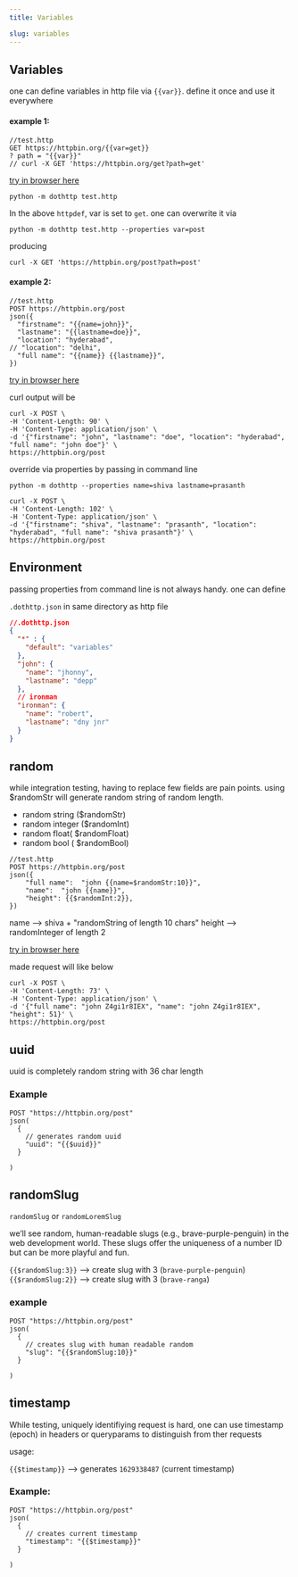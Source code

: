 ```yaml
---
title: Variables

slug: variables
---
```


## Variables

one can define variables in http file via `{{var}}`. define it once and use it everywhere

#### example 1:

```shell
//test.http
GET https://httpbin.org/{{var=get}}
? path = "{{var}}"
// curl -X GET 'https://httpbin.org/get?path=get'
```


[try in browser here](https://cedric05.github.io/dothttp-playground/#eJzT1y9JLS7RyygpKeBydw1RADGKrfT1QXRSZp5eflG6fnV1WWKRbXpqSW0tl71CQWJJhoKtghJYtLZWiUtfXyG5tChHQTdCAWSCOjYjgJrtQRpBpqgDABPjJ6k=)

`python -m dothttp test.http`

In the above `httpdef`, var is set to `get`. one can overwrite it via

`python -m dothttp test.http --properties var=post`

producing

`curl -X GET 'https://httpbin.org/post?path=post'`

#### example 2:

```http
//test.http
POST https://httpbin.org/post
json({
  "firstname": "{{name=john}}",
  "lastname": "{{lastname=doe}}",
  "location": "hyderabad",
// "location": "delhi",
  "full name": "{{name}} {{lastname}}",
})
```


[try in browser here](https://cedric05.github.io/dothttp-playground/#eJxVjc0KwjAQhO95iiUnBeneC30GBX2B1GxNSsyWZD1IyLtrFH96mhm+2VlEoSydE1nUYX88QXO5R2w6+thxuuDCWdScOW6KAtCTT1miuZLuQZfS3DCzi7XqXePB/ONPGizTt8FnI55ja7i7pWRGY58Icc0sBeffJ9MtBFg/rRV+86/pun0Aa2RE1A==)

curl output will be

```shell
curl -X POST \
-H 'Content-Length: 90' \
-H 'Content-Type: application/json' \
-d '{"firstname": "john", "lastname": "doe", "location": "hyderabad", "full name": "john doe"}' \
https://httpbin.org/post
```

override via properties by passing in command line

`python -m dothttp --properties name=shiva lastname=prasanth`

```shell
curl -X POST \
-H 'Content-Length: 102' \
-H 'Content-Type: application/json' \
-d '{"firstname": "shiva", "lastname": "prasanth", "location": "hyderabad", "full name": "shiva prasanth"}' \
https://httpbin.org/post
```

## Environment

passing properties from command line is not always handy. one can define

`.dothttp.json` in same directory as http file

```json
//.dothttp.json
{
  "*" : {
    "default": "variables"
  },
  "john": {
    "name": "jhonny",
    "lastname": "depp"
  },
  // ironman
  "ironman": {
    "name": "robert",
    "lastname": "dny jnr"
  }
}
```


## random

while integration testing, having to replace few fields are pain points.
using $randomStr will generate random string of random length.

- random string ($randomStr)
- random integer ($randomInt)
- random float( $randomFloat)
- random bool ( $randomBool)

```http
//test.http
POST https://httpbin.org/post
json({
    "full name":  "john {{name=$randomStr:10}}",
    "name":  "john {{name}}",
    "height": {{$randomInt:2}},
})
```
name --> shiva + "randomString of length 10 chars"
height --> randomInteger of length 2


[try in browser here](https://cedric05.github.io/dothttp-playground/#eJwL8A8OUcgoKSkottLXB9FJmXl6+UXp+gX5xSVcWcX5eRrVXApAoJRWmpOjkJeYm6pkBeRl5WfkKVRXg/i2KkWJeSn5ucElRVaGBrW1SjoQDdjUImQzUjPTM0qA8tXVUP2eeSVWRrW1Oly1mgBMty+h)

made request will like below
```shell
curl -X POST \
-H 'Content-Length: 73' \
-H 'Content-Type: application/json' \
-d '{"full name": "john Z4gi1r8IEX", "name": "john Z4gi1r8IEX", "height": 51}' \
https://httpbin.org/post
```
## uuid

uuid is completely random string with 36 char length

### Example

```http
POST "https://httpbin.org/post"
json(
  {
    // generates random uuid
    "uuid": "{{$uuid}}"
  }

)
```

## randomSlug
`randomSlug` or `randomLoremSlug`

we’ll see random, human-readable slugs (e.g., brave-purple-penguin) in the web development world. These slugs offer the uniqueness of a number ID but can be more playful and fun.


`{{$randomSlug:3}}` --> create slug with 3 (`brave-purple-penguin`)
`{{$randomSlug:2}}` --> create slug with 3 (`brave-ranga`)


### example

```http
POST "https://httpbin.org/post"
json(
  {
    // creates slug with human readable random
    "slug": "{{$randomSlug:10}}"
  }

)
```

## timestamp

While testing, uniquely identifiying request is hard,  one can use timestamp (epoch) in headers or queryparams to distinguish from ther requests

usage:

`{{$timestamp}}` --> generates `1629338487`  (current timestamp)

### Example:
```http
POST "https://httpbin.org/post"
json(
  {
    // creates current timestamp
    "timestamp": "{{$timestamp}}"
  }

)
```
